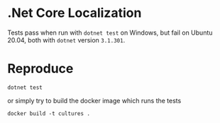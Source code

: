 ﻿# .Net Core Localization

Tests pass when run with `dotnet test` on Windows, but fail on Ubuntu 20.04,
both with `dotnet` version `3.1.301`.

# Reproduce

```
dotnet test
```

or simply try to build the docker image which runs the tests

```
docker build -t cultures .
```
